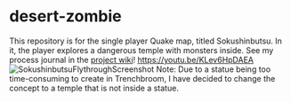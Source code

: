 # desert-zombie
This repository is for the single player Quake map, titled Sokushinbutsu. In it, the player explores a dangerous temple with monsters inside. See my process journal in the [project wiki](https://github.com/fatjosephina/desert-zombie/wiki)!
https://youtu.be/KLev6HpDAEA
![SokushinbutsuFlythroughScreenshot](https://user-images.githubusercontent.com/55261891/102576385-00b73200-40bb-11eb-9a1f-ab32c3fbc01f.png)
Note: Due to a statue being too time-consuming to create in Trenchbroom, I have decided to change the concept to a temple that is not inside a statue.
